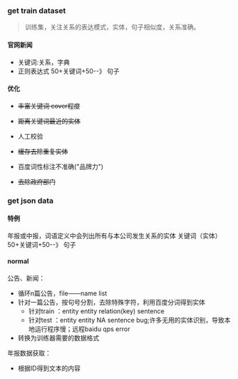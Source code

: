 ### get train dataset

> 训练集，关注关系的表达模式，实体，句子相似度，关系准确。

####  官网新闻

   - 关键词:关系，字典
   - 正则表达式  50+关键词+50--》 句子

#### 优化

- ~~丰富关键词 cover程度~~
- ~~距离关键词最近的实体~~

- 人工校验

- ~~缓存去除重复实体~~

- 百度词性标注不准确("品牌力")

- ~~去除政府部门~~

  



### get json data

#### 特例

年报或中报，词语定义中会列出所有与本公司发生关系的实体
    关键词（实体） 50+关键词+50--》 句子

#### normal

公告、新闻：

- 循环n篇公告，file——name list
- 针对一篇公告，按句号分割，去除特殊字符，利用百度分词得到实体
    - 针对train ：entity entity relation(key) sentence
    - 针对test ：entity entity NA sentence
      bug;许多无用的实体识别，导致本地运行程序慢；远程baidu qps error
- 转换为训练器需要的数据格式


年报数据获取：

- 根据ID得到文本的内容


